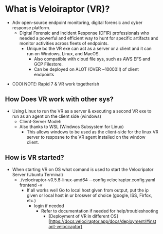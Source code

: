 # What is Veloiraptor (VR)?

- Adv open-source endpoint monitoring, digital forensic and cyber response platform.
  - Digital Forensic and Incident Response (DFIR) professionals who needed a powerful and efficient way to hunt for specific artifacts and monitor activities across fleets of endpoints.
    - Unique bc the VR exe can act as a server or a client and it can run on Windows, Linux, and MacOS.
      - Also compatible with cloud file sys, such as AWS EFS and GCP Filestore.
      - Can be deployed on ALOT (OVER ~10000!!) of client endpoints

* COOl NOTE: Rapid 7 & VR work togetherish

## How Does VR work with other sys?

- Using Linux to run the VR as a server & executing a second VR exe to run as an agent on the client side (windows)
  - Client-Server Model:
  - Also thanks to WSL (Windwos Subsystem for Linux)
    - This allows windows to be used as the client-side for the linux VR server to resposne to the VR agent installed on the window client.

## How is VR started?

- When starting VR on OS what comand is used to start the Velocripator Server (Ubuntu Terminal)
  - ./velociraptor-v0.5.8-linux-amd64 --config velociraptor.config.yaml frontend -v
    - If all works well Go to local host given from output, put the ip given or local host in ur broswer of choice (google, ISS, Firfox, etc.)
      - login if needed
        - Refer to documentation if needed for help/troubleshooting
          - [Deployment of VR in different OS][https://docs.velociraptor.app/docs/deployment/#instant-velociraptor]

#
